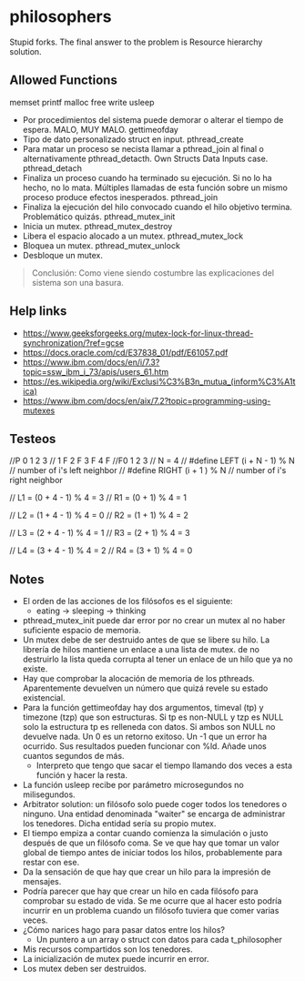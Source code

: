 # philosophers
Stupid forks.
The final answer to the problem is Resource hierarchy solution.

## Allowed Functions
memset
printf
malloc
free
write
usleep
- Por procedimientos del sistema puede demorar o alterar el tiempo de espera. MALO, MUY MALO.
gettimeofday
- Tipo de dato personalizado struct en input.
pthread_create
- Para matar un proceso se necista llamar a pthread_join al final o alternativamente pthread_detacth. Own Structs Data Inputs case.
pthread_detach
- Finaliza un proceso cuando ha terminado su ejecución. Si no lo ha hecho, no lo mata. Múltiples llamadas de esta función sobre un mismo proceso produce efectos inesperados.
pthread_join
- Finaliza la ejecución del hilo convocado cuando el hilo objetivo termina. Problemático quizás.
pthread_mutex_init
- Inicia un mutex.
pthread_mutex_destroy
- Libera el espacio alocado a un mutex.
pthread_mutex_lock
- Bloquea un mutex.
pthread_mutex_unlock
- Desbloque un mutex.

> Conclusión: Como viene siendo costumbre las explicaciones del sistema son una basura.

## Help links
- https://www.geeksforgeeks.org/mutex-lock-for-linux-thread-synchronization/?ref=gcse
- https://docs.oracle.com/cd/E37838_01/pdf/E61057.pdf
- https://www.ibm.com/docs/en/i/7.3?topic=ssw_ibm_i_73/apis/users_61.htm
- https://es.wikipedia.org/wiki/Exclusi%C3%B3n_mutua_(inform%C3%A1tica)
- https://www.ibm.com/docs/en/aix/7.2?topic=programming-using-mutexes

## Testeos

//P  0   1   2   3
// 1 F 2 F 3 F 4 F
//F0   1   2   3
// N = 4
// #define LEFT (i + N - 1) % N    // number of i's left neighbor
// #define RIGHT (i + 1 ) % N     // number of i's right neighbor

// L1 = (0 + 4 - 1) % 4 = 3
// R1 = (0 + 1) % 4 = 1

// L2 = (1 + 4 - 1) % 4 = 0
// R2 = (1 + 1) % 4 = 2

// L3 = (2 + 4 - 1) % 4 = 1
// R3 = (2 + 1) % 4 = 3

// L4 = (3 + 4 - 1) % 4 = 2
// R4 = (3 + 1) % 4 = 0

## Notes
- El orden de las acciones de los filósofos es el siguiente:
	- eating -> sleeping -> thinking
- pthread_mutex_init puede dar error por no crear un mutex al no haber suficiente espacio de memoria.
- Un mutex debe de ser destruido antes de que se libere su hilo. La librería de hilos mantiene un enlace a una lista de mutex.
	de no destruirlo la lista queda corrupta al tener un enlace de un hilo que ya no existe.
- Hay que comprobar la alocación de memoria de los pthreads. Aparentemente devuelven un número que quizá revele su estado 
existencial.
- Para la función gettimeofday hay dos argumentos, timeval (tp) y timezone (tzp) que son estructuras. Si tp es non-NULL y tzp es 
NULL solo la estructura tp es relleneda con datos. Si ambos son NULL no devuelve nada. Un 0 es un retorno exitoso. Un -1 que un 
error ha ocurrido. Sus resultados pueden funcionar con %ld. Añade unos cuantos segundos de más.
	- Interpreto que tengo que sacar el tiempo llamando dos veces a esta función y hacer la resta.
- La función usleep recibe por parámetro microsegundos no milisegundos.
- Arbitrator solution: un filósofo solo puede coger todos los tenedores o ninguno. Una entidad denominada "waiter" se encarga de administrar los tenedores. Dicha entidad sería su propio mutex.
- El tiempo empiza a contar cuando comienza la simulación o justo después de que un filósofo coma. Se ve que hay que tomar un valor global de tiempo antes de iniciar todos los hilos, probablemente para restar con ese.
- Da la sensación de que hay que crear un hilo para la impresión de mensajes.
- Podría parecer que hay que crear un hilo en cada filósofo para comprobar su estado de vida. Se me ocurre que al hacer esto podría incurrir en un problema cuando un filósofo tuviera que comer varias veces.
- ¿Cómo narices hago para pasar datos entre los hilos?
	- Un puntero a un array o struct con datos para cada t_philosopher
- Mis recursos compartidos son los tenedores.
- La inicialización de mutex puede incurrir en error.
- Los mutex deben ser destruidos.

